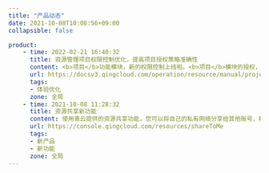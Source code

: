 ```yaml
---
title: "产品动态"
date: 2021-10-08T10:08:56+09:00
collapsible: false

product:
    - time: 2022-02-21 16:40:32
      title: 资源管理项目权限控制优化，提高项目授权策略准确性
      content: <b>项目</b>功能模块，新的权限控制上线啦。<b>项目</b>模块的授权，将由IAM权限策略控制，提高了项目授权策略的准确性，解决了项目管理员无法创建、删除、已授权接口异常报错等问题。
      url: https://docsv3.qingcloud.com/operation/resource/manual/project/management/
      tags:
      - 体验优化
      zone: 全局
    - time: 2021-10-08 11:28:32
      title: 资源共享新功能
      content: 使用青云提供的资源共享功能，您可以将自己的私有网络分享给其他账号，被分享者可以在您分享的私有网络中创建资源， 或者将已有的资源加入您的私有网络中。
      url: https://console.qingcloud.com/resources/shareToMe
      tags:
      - 新产品
      - 新功能
      zone: 全局
---
```


<!-- 设置上述参数可生成产品动态页  -->

